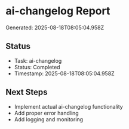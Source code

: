 # ai-changelog Report

Generated: 2025-08-18T08:05:04.958Z

## Status
- Task: ai-changelog
- Status: Completed
- Timestamp: 2025-08-18T08:05:04.958Z

## Next Steps
- Implement actual ai-changelog functionality
- Add proper error handling
- Add logging and monitoring
